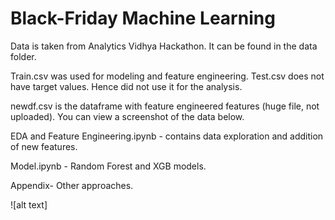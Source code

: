 # Black-Friday Machine Learning

Data is taken from Analytics Vidhya Hackathon. It can be found in the data folder. 

Train.csv was used for modeling and feature engineering. Test.csv does not have target values. Hence did not use it for the analysis.

newdf.csv is the dataframe with feature engineered features (huge file, not uploaded). You can view a screenshot of the data below.

EDA and Feature Engineering.ipynb - contains data exploration and addition of new features.

Model.ipynb - Random Forest and XGB models.

Appendix- Other approaches.


![alt text]
